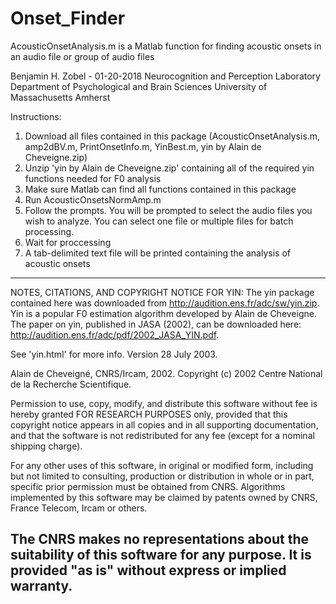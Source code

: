 # Onset_Finder
AcousticOnsetAnalysis.m is a Matlab function for finding acoustic onsets in an audio file or group of audio files

Benjamin H. Zobel - 01-20-2018
Neurocognition and Perception Laboratory
Department of Psychological and Brain Sciences
University of Massachusetts Amherst

Instructions: 
1. Download all files contained in this package (AcousticOnsetAnalysis.m, amp2dBV.m, PrintOnsetInfo.m, YinBest.m, yin by Alain de Cheveigne.zip) 
2. Unzip 'yin by Alain de Cheveigne.zip' containing all of the required yin functions needed for F0 analysis
3. Make sure Matlab can find all functions contained in this package
3. Run AcousticOnsetsNormAmp.m
4. Follow the prompts. You will be prompted to select the audio files you wish to analyze. You can select one file or multiple files for batch processing.
5. Wait for proccessing
6. A tab-delimited text file will be printed containing the analysis of acoustic onsets

-----------------------------------------------------------------------------------------------------------
NOTES, CITATIONS, AND COPYRIGHT NOTICE FOR YIN:
The yin package contained here was downloaded from http://audition.ens.fr/adc/sw/yin.zip. Yin is a popular F0 estimation algorithm developed by Alain de Cheveigne. The paper on yin, published in JASA (2002), can be downloaded here: http://audition.ens.fr/adc/pdf/2002_JASA_YIN.pdf.

See 'yin.html' for more info.
Version 28 July 2003.

Alain de Cheveigné, CNRS/Ircam, 2002.
Copyright (c) 2002 Centre National de la Recherche Scientifique.

Permission to use, copy, modify, and distribute this software without 
fee is hereby granted FOR RESEARCH PURPOSES only, provided that this
copyright notice appears in all copies and in all supporting 
documentation, and that the software is not redistributed for any 
fee (except for a nominal shipping charge). 

For any other uses of this software, in original or modified form, 
including but not limited to consulting, production or distribution
in whole or in part, specific prior permission must be obtained from CNRS.
Algorithms implemented by this software may be claimed by patents owned 
by CNRS, France Telecom, Ircam or others.

The CNRS makes no representations about the suitability of this 
software for any purpose.  It is provided "as is" without express
or implied warranty.
-----------------------------------------------------------------------------------------------------------
 
